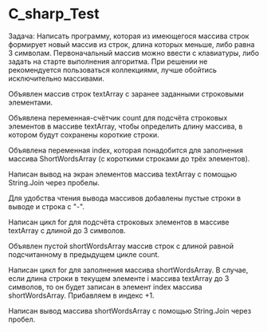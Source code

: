 # C_sharp_Test
Задача:
Написать программу, которая из имеющегося массива строк формирует новый массив из строк, длина которых меньше, либо равна 3 символам. 
Первоначальный массив можно ввести с клавиатуры, либо задать на старте выполнения алгоритма. 
При решении не рекомендуется пользоваться коллекциями, лучше обойтись исключительно массивами.

Объявлен массив строк textArray с заранее заданными строковыми элементами.

Объявлена переменная-счётчик count для подсчёта строковых элементов в массиве textArray, чтобы определить длину массива,
в котором будут сохранены короткие строки.

Объявлена переменная index, которая понадобится для заполнения массива ShortWordsArray (с короткими строками до трёх элементов).

Написан вывод на экран элементов массива textArray с помощью String.Join через пробелы.

Для удобства чтения вывода массивов добавлены пустые строки в выводе и строка с "-".

Написан цикл for для подсчёта строковых элементов в массиве textArray с длиной до 3 символов.

Объявлен пустой shortWordsArray массив строк с длиной равной подсчитанному в предыдущем цикле count.

Написан цикл for для заполнения массива shortWordsArray. В случае, если длина строки в текущем элементе i массива textArray до 3 символов, 
то он будет записан в элемент index массива shortWordsArray. Прибавляем в индекс +1.

Написан вывод массива shortWordsArray с помощью String.Join через пробел.
